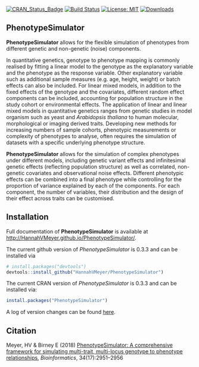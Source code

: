 
<!-- README.md is generated from README.Rmd. Please edit that file -->

[![CRAN\_Status\_Badge](http://www.r-pkg.org/badges/version/PhenotypeSimulator)](https://cran.r-project.org/package=PhenotypeSimulator)
[![Build
Status](https://travis-ci.org/HannahVMeyer/PhenotypeSimulator.svg?branch=master)](https://travis-ci.org/HannahVMeyer/PhenotypeSimulator)
[![License:
MIT](https://img.shields.io/badge/License-MIT-yellow.svg)](https://opensource.org/licenses/MIT)
[![Downloads](http://cranlogs.r-pkg.org/badges/grand-total/PhenotypeSimulator?color=blue)](https://CRAN.R-project.org/package=PhenotypeSimulator)

## <i class="fa fa-map" aria-hidden="true"></i> PhenotypeSimulator

**PhenotypeSimulator** allows for the flexible simulation of phenotypes
from different genetic and non-genetic (noise) components.

In quantitative genetics, genotype to phenotype mapping is commonly
realised by fitting a linear model to the genotype as the explanatory
variable and the phenotype as the response variable. Other explanatory
variable such as additional sample measures (e.g. age, height, weight)
or batch effects can also be included. For linear mixed models, in
addition to the fixed effects of the genotype and the covariates,
different random effect components can be included, accounting for
population structure in the study cohort or environmental effects. The
application of linear and linear mixed models in quantitative genetics
ranges from genetic studies in model organism such as yeast and
*Arabidopsis thaliana* to human molecular, morphological or imaging
derived traits. Developing new methods for increasing numbers of sample
cohorts, phenotypic measurements or complexity of phenotypes to analyse,
often requires the simulation of datasets with a specific underlying
phenotype structure.

**PhenotypeSimulator** allows for the simulation of complex phenotypes
under different models, including genetic variant effects and
infinitesimal genetic effects (reflecting population structure) as well
as correlated, non-genetic covariates and observational noise effects.
Different phenotypic effects can be combined into a final phenotype
while controlling for the proportion of variance explained by each of
the components. For each component, the number of variables, their
distribution and the design of their effect across traits can be
customised.

## <i class="fa fa-rocket" aria-hidden="true"></i> Installation

Full documentation of **PhenotypeSimulator** is available at
<http://HannahVMeyer.github.io/PhenotypeSimulator/>.

The current github version of *PhenotypeSimulator* is 0.3.3 and can be
installed via

``` r
# install.packages("devtools")
devtools::install_github("HannahVMeyer/PhenotypeSimulator")
```

The current CRAN version of *PhenotypeSimulator* is 0.3.3 and can be
installed via:

``` r
install.packages("PhenotypeSimulator")
```

A log of version changes can be found
[here](https://github.com/HannahVMeyer/PhenotypeSimulator/blob/master/NEWS.md).

## <i class="fa fa-pencil" aria-hidden="true"></i> Citation

Meyer, HV & Birney E (2018) [PhenotypeSimulator: A comprehensive
framework for simulating multi-trait, multi-locus genotype to phenotype
relationships](https://doi.org/10.1093/bioinformatics/bty197),
*Bioinformatics*, 34(17):2951–2956
